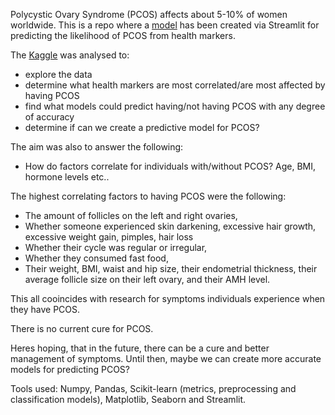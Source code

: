 Polycystic Ovary Syndrome (PCOS) affects about 5-10% of women worldwide.
This is a repo where a [model](https://pcos-prediction.streamlit.app) has been created via Streamlit for predicting the likelihood of PCOS from health markers. 

The [Kaggle](https://www.kaggle.com/prasoonkottarathil/polycystic-ovary-syndrome-pcos%7D%7D) was analysed to:
- explore the data 
- determine what health markers are most correlated/are most affected by having PCOS
- find what models could predict having/not having PCOS with any degree of accuracy 
- determine if can we create a predictive model for PCOS?

The aim was also to answer the following: 
- How do factors correlate for individuals with/without PCOS? Age, BMI, hormone levels etc..

The highest correlating factors to having PCOS were the following: 
- The amount of follicles on the left and right ovaries,
- Whether someone experienced skin darkening, excessive hair growth, excessive weight gain, pimples, hair loss
- Whether their cycle was regular or irregular, 
- Whether they consumed fast food,
- Their weight, BMI, waist and hip size, their endometrial thickness, their average follicle size on their left ovary, and their AMH level.

This all cooincides with research for symptoms individuals experience when they have PCOS. 

There is no current cure for PCOS. 

Heres hoping, that in the future, there can be a cure and better management of symptoms. Until then, maybe we can create more accurate models for predicting PCOS?           
      
Tools used: Numpy, Pandas, Scikit-learn (metrics, preprocessing and classification models), Matplotlib, Seaborn and Streamlit.  
